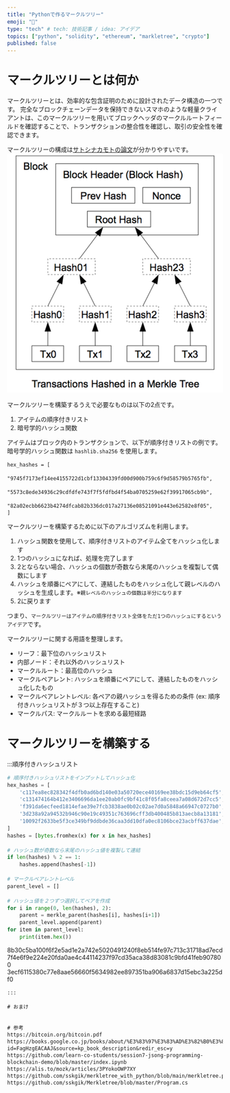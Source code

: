 ```yaml
---
title: "Pythonで作るマークルツリー"
emoji: "🌲"
type: "tech" # tech: 技術記事 / idea: アイデア
topics: ["python", "solidity", "ethereum", "markletree", "crypto"]
published: false
---
```


# マークルツリーとは何か
マークルツリーとは、効率的な包含証明のために設計されたデータ構造の一つです。
完全なブロックチェーンデータを保持できないスマホのような軽量クライアントは、このマークルツリーを用いてブロックヘッダのマークルルートフィールドを確認することで、トランザクションの整合性を確認し、取引の安全性を確認できます。


マークルツリーの構成は[サトシナカモトの論文](https://bitcoin.org/bitcoin.pdf)が分かりやすいです。
![merkletree](/images/merkletree.png)


マークルツリーを構築するうえで必要なものは以下の2点です。
1. アイテムの順序付きリスト
2. 暗号学的ハッシュ関数


アイテムはブロック内のトランザクションで、以下が順序付きリストの例です。暗号学的ハッシュ関数は `hashlib.sha256` を使用します。
```
hex_hashes = [
    "9745f7173ef14ee4155722d1cbf13304339fd00d900b759c6f9d58579b5765fb",
    "5573c8ede34936c29cdfdfe743f7f5fdfbd4f54ba0705259e62f39917065cb9b",
    "82a02ecbb6623b4274dfcab82b336dc017a27136e08521091e443e62582e8f05",
]
```


マークルツリーを構築するために以下のアルゴリズムを利用します。
1. ハッシュ関数を使用して、順序付きリストのアイテム全てをハッシュ化します
2. 1つのハッシュになれば、処理を完了します
3. 2とならない場合、ハッシュの個数が奇数なら末尾のハッシュを複製して偶数にします
4. ハッシュを順番にペアにして、連結したものをハッシュ化して親レベルのハッシュを生成します。※`親レベルのハッシュの個数は半分になります`
5. 2に戻ります


つまり、`マークルツリーはアイテムの順序付きリスト全体をただ1つのハッシュにするというアイデア`です。


マークルツリーに関する用語を整理します。
- リーフ：最下位のハッシュリスト
- 内部ノード：それ以外のハッシュリスト
- マークルルート：最高位のハッシュ
- マークルペアレント: ハッシュを順番にペアにして、連結したものをハッシュ化したもの
- マークルペアレントレベル: 各ペアの親ハッシュを得るための条件 (ex: 順序付きハッシュリストが３つ以上存在すること)
- マークルパス: マークルルートを求める最短経路

# マークルツリーを構築する
:::順序付きハッシュリスト
```main.py
# 順序付きハッシュリストをインプットしてハッシュ化
hex_hashes = [
    'c117ea8ec828342f4dfb0ad6bd140e03a50720ece40169ee38bdc15d9eb64cf5',
    'c131474164b412e3406696da1ee20ab0fc9bf41c8f05fa8ceea7a08d672d7cc5',
    'f391da6ecfeed1814efae39e7fcb3838ae0b02c02ae7d0a5848a66947c0727b0',
    '3d238a92a94532b946c90e19c49351c763696cff3db400485b813aecb8a13181',
    '10092f2633be5f3ce349bf9ddbde36caa3dd10dfa0ec8106bce23acbff637dae',
]
hashes = [bytes.fromhex(x) for x in hex_hashes]

# ハッシュ数が奇数なら末尾のハッシュ値を複製して連結
if len(hashes) % 2 == 1:
    hashes.append(hashes[-1])

# マークルペアレントレベル
parent_level = []

# ハッシュ値を２つずつ選択してペアを作成
for i in range(0, len(hashes), 2):
    parent = merkle_parent(hashes[i], hashes[i+1])
    parent_level.append(parent)
for item in parent_level:
    print(item.hex())

```
8b30c5ba100f6f2e5ad1e2a742e5020491240f8eb514fe97c713c31718ad7ecd
7f4e6f9e224e20fda0ae4c44114237f97cd35aca38d83081c9bfd41feb907800
3ecf6115380c77e8aae56660f5634982ee897351ba906a6837d15ebc3a225df0
```
:::

# おまけ


# 参考
https://bitcoin.org/bitcoin.pdf
https://books.google.co.jp/books/about/%E3%83%97%E3%83%AD%E3%82%B0%E3%83%A9%E3%83%9F%E3%83%B3%E3%82%B0_%E3%83%93%E3%83%83%E3%83%88%E3%82%B3%E3%82%A4%E3%83%B3.html?id=FagHzgEACAAJ&source=kp_book_description&redir_esc=y
https://github.com/learn-co-students/session7-jsong-programming-blockchain-demo/blob/master/index.ipynb
https://alis.to/mozk/articles/3PYokoOWP7XY
https://github.com/sskgik/merkletree_with_python/blob/main/merkletree.py
https://github.com/sskgik/Merkletree/blob/master/Program.cs